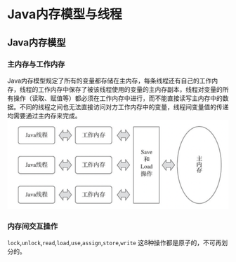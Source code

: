 # Java内存模型与线程

## Java内存模型

### 主内存与工作内存
Java内存模型规定了所有的变量都存储在主内存，每条线程还有自己的工作内存，线程的工作内存中保存了被该线程使用的变量的主内存副本，线程对变量的所有操作（读取、赋值等）都必须在工作内存中进行，而不能直接读写主内存中的数据。不同的线程之间也无法直接访问对方工作内存中的变量，线程间变量值的传递均需要通过主内存来完成。
![memory_model.png](memory_model.png)

### 内存间交互操作

`lock`,`unlock`,`read`,`load`,`use`,`assign`,`store`,`write` 这8种操作都是原子的，不可再划分的。